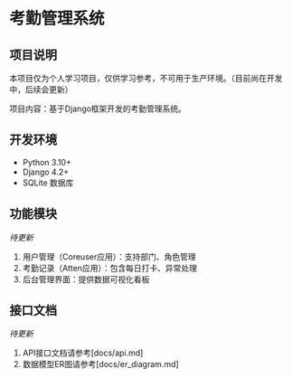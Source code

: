 # 考勤管理系统

## 项目说明
本项目仅为个人学习项目，仅供学习参考，不可用于生产环境。（目前尚在开发中，后续会更新）

项目内容：基于Django框架开发的考勤管理系统。

## 开发环境
- Python 3.10+
- Django 4.2+
- SQLite 数据库

## 功能模块
*待更新*
1. 用户管理（Coreuser应用）：支持部门、角色管理
2. 考勤记录（Atten应用）：包含每日打卡、异常处理
3. 后台管理界面：提供数据可视化看板

## 接口文档
*待更新*
1. API接口文档请参考[docs/api.md]
2. 数据模型ER图请参考[docs/er_diagram.md]